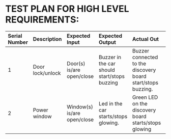# TEST PLAN FOR HIGH LEVEL REQUIREMENTS:
|**Serial Number**|**Description**|**Expected Input**|**Expected Output**|**Actual Out**|**Type of Test**|
| :- | :- | :- | :- | :- | :- |
|1|Door lock/unlock|Door(s) is/are open/close|Buzzer in the car should start/stops buzzing|Buzzer connected to the discovery board start/stops buzzing.|Requirement based|
|2|Power window|Window(s) is/are open/close|Led in the car starts/stops glowing.|Green LED on the discovery board starts/stops glowing|Requirement based|

